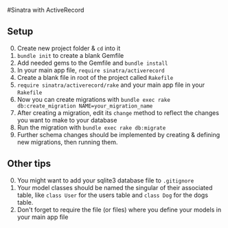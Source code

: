 #Sinatra with ActiveRecord

## Setup
0. Create new project folder & `cd` into it
0. `bundle init` to create a blank Gemfile
0. Add needed gems to the Gemfile and `bundle install`
0. In your main app file, `require sinatra/activerecord`
0. Create a blank file in root of the project called `Rakefile`
0. `require sinatra/activerecord/rake` and your main app file in your `Rakefile`
0. Now you can create migrations with `bundle exec rake db:create_migration NAME=your_migration_name`
0. After creating a migration, edit its `change` method to reflect the changes you want to make to your database
0. Run the migration with `bundle exec rake db:migrate`
0. Further schema changes should be implemented by creating & defining new migrations, then running them.

## Other tips
0. You might want to add your sqlite3 database file to `.gitignore`
0. Your model classes should be named the singular of their associated table, like `class User` for the users table and `class Dog` for the dogs table.
0. Don't forget to require the file (or files) where you define your models in your main app file

